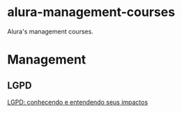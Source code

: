 # alura-management-courses #

Alura's management courses.

# Management #

## LGPD ##

[LGPD: conhecendo e entendendo seus impactos](https://cursos.alura.com.br/course/lgpd-visao-impactos "lgpd")

